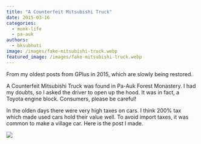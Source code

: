 ```yaml
---
title: "A Counterfeit Mitsubishi Truck"
date: 2015-03-16
categories: 
  - monk-life
  - pa-auk
authors: 
  - bksubhuti
image: /images/fake-mitsubishi-truck.webp
featured_image: /images/fake-mitsubishi-truck.webp
---
```


From my oldest posts from GPlus in 2015, which are slowly being restored.

A Counterfeit Mitsubishi Truck was found in Pa-Auk Forest Monastery. I had my doubts, so I asked the driver to open up the hood. It was in fact, a Toyota engine block. Consumers, please be careful!  

In the olden days there were very high taxes on cars. I think 200% tax which made used cars hold their value well. To avoid import taxes, it was common to make a village car. Here is the post I made.

![](/images/fake-mitsubishi-truck-1024x769.webp)